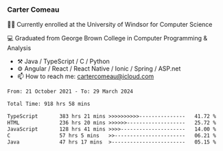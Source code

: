 ### Carter Comeau

🙋‍♂️ Currently enrolled at the University of Windsor for Computer Science

💻 Graduated from George Brown College in Computer Programming & Analysis

- ⚒️ Java / TypeScript / C / Python
- ⚙️ Angular / React / React Native / Ionic / Spring / ASP.net
- 📫 How to reach me: cartercomeau@icloud.com

<!--START_SECTION:waka-->

```txt
From: 21 October 2021 - To: 29 March 2024

Total Time: 918 hrs 58 mins

TypeScript       383 hrs 21 mins >>>>>>>>>>---------------   41.72 %
HTML             236 hrs 20 mins >>>>>>-------------------   25.72 %
JavaScript       128 hrs 41 mins >>>>---------------------   14.00 %
C                57 hrs 5 mins   >>-----------------------   06.21 %
Java             47 hrs 17 mins  >------------------------   05.15 %
```

<!--END_SECTION:waka-->
